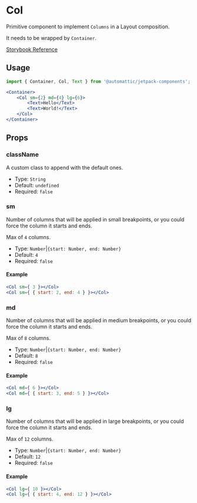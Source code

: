 # Col

Primitive component to implement `Columns` in a Layout composition.

It needs to be wrapped by `Container`.

[ Storybook Reference ](https://automattic.github.io/jetpack-storybook/?path=/story/js-packages-components-layout--default)

## Usage

```jsx
import { Container, Col, Text } from '@automattic/jetpack-components';

<Container>
	<Col sm={2} md={4} lg={6}>
		<Text>Hello</Text>
		<Text>World!</Text>
	</Col>
</Container>
```

## Props

### className

A custom class to append with the default ones.

- Type: `String`
- Default: `undefined`
- Required: `false`

### sm

Number of columns that will be applied in small breakpoints, or you could force the column it starts and ends.

Max of `4` columns.

- Type: `Number`|`{start: Number, end: Number}`
- Default: `4`
- Required: `false`

#### Example

```jsx
<Col sm={ 3 }></Col>
<Col sm={ { start: 2, end: 4 } }></Col>
```

### md

Number of columns that will be applied in medium breakpoints, or you could force the column it starts and ends.

Max of `8` columns.

- Type: `Number`|`{start: Number, end: Number}`
- Default: `8`
- Required: `false`

#### Example

```jsx
<Col md={ 6 }></Col>
<Col md={ { start: 3, end: 5 } }></Col>
```

### lg

Number of columns that will be applied in large breakpoints, or you could force the column it starts and ends.

Max of `12` columns.

- Type: `Number`|`{start: Number, end: Number}`
- Default: `12`
- Required: `false`

#### Example

```jsx
<Col lg={ 10 }></Col>
<Col lg={ { start: 4, end: 12 } }></Col>
```
